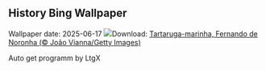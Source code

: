## History Bing Wallpaper
Wallpaper date: 2025-06-17
![](https://www.bing.com/th?id=OHR.SeaTurtleBrazil_PT-BR6302602860_UHD.jpg&w=1000)Download: [Tartaruga-marinha, Fernando de Noronha (© João Vianna/Getty Images)](https://www.bing.com/th?id=OHR.SeaTurtleBrazil_PT-BR6302602860_UHD.jpg)

Auto get programm by LtgX
